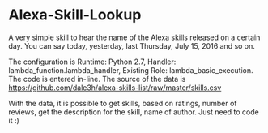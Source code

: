 # Alexa-Skill-Lookup

A very simple skill to hear the name of the Alexa skills released on a certain day. You can say today, yesterday, last Thursday, July 15, 2016 and so on.

The configuration is Runtime: Python 2.7, Handler: lambda_function.lambda_handler, Existing Role: lambda_basic_execution.  The code is entered in-line. The source of the data is https://github.com/dale3h/alexa-skills-list/raw/master/skills.csv

With the data, it is possible to get skills, based on ratings, number of reviews, get the description for the skill, name of author. Just need to code it :)
